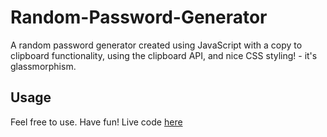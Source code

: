 # Random-Password-Generator
A random password generator created using JavaScript with a copy to clipboard functionality, using the clipboard API, and nice CSS styling! - it's glassmorphism.

## Usage
Feel free to use. Have fun!
Live code [here](https://contigen.github.io/Random-Password-Generator/)

